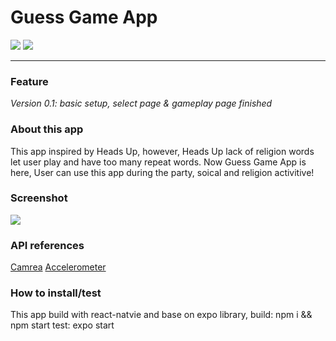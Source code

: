 # Guess Game App
<a>
    <a><img href="https://github.com/LeonQi800/GuessGame" target="\_parent" src="https://img.shields.io/github/stars/LeonQi800/GuessGame" /></a>
    <a><img href="" src="https://img.shields.io/badge/Linkdin-Leon-brightgreen"> </a>
</a>

<hr/>

### Feature
*Version 0.1: basic setup, select page & gameplay page finished*

### About this app
This app inspired by Heads Up, however, Heads Up lack of religion words let user play and have too many repeat words.
Now Guess Game App is here, User can use this app during the party, soical and religion activitive!

### Screenshot
<img src="https://github.com/LeonQi800/GuessGame/tree/master/.flie/screenshot/213532408.png">

### API references
<a href="https://docs.expo.io/versions/v36.0.0/sdk/camera/">Camrea</a>
<a href="https://docs.expo.io/versions/v36.0.0/sdk/accelerometer/">Accelerometer</a>

### How to install/test
This app build with react-natvie and base on expo library,
build: npm i && npm start
test: expo start

